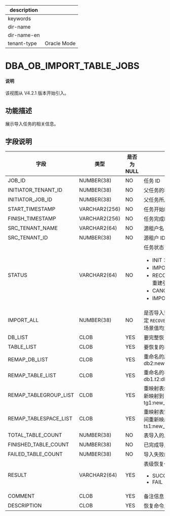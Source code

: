 |description||
|---|---|
|keywords||
|dir-name||
|dir-name-en||
|tenant-type|Oracle Mode|

# DBA_OB_IMPORT_TABLE_JOBS

<main id="notice" type='explain'>
  <h4>说明</h4>
  <p>该视图从 V4.2.1 版本开始引入。</p>
</main>

## 功能描述

展示导入任务的相关信息。

## 字段说明

| **字段** | **类型** | **是否为 NULL** | **描述** |
| --- | --- | --- | --- |
| JOB_ID | NUMBER(38) | NO | 任务 ID |
| INITIATOR_TENANT_ID | NUMBER(38) | NO | 父任务的租户 ID |
| INITIATOR_JOB_ID | NUMBER(38) | NO | 父任务所属的 JOB ID |
| START_TIMESTAMP | VARCHAR2(256) | NO | 任务开始时租户当前时间 |
| FINISH_TIMESTAMP | VARCHAR2(256) | NO | 任务完成时租户当前时间 |
| SRC_TENANT_NAME | VARCHAR2(64) | NO | 源租户名 |
| SRC_TENANT_ID | NUMBER(38) | NO | 源租户 ID |
| STATUS | VARCHAR2(64) | NO | 任务状态，包含：<ul><li> INIT：任务初始化状态 </li><li>IMPORT_TABLE：导入表 </li><li>RECONSTRUCT_REF_CONSTRAINT：重建引用约束  </li><li>CANCELING：取消  </li><li>IMPORT_FINISH： 导入结束  </li></ul> |
| IMPORT_ALL | NUMBER(38) | NO | 是否导入整个租户下所有的表。仅当用户指定 `RECOVER TABLE *.*` 时，该值为 1， 其他场景值均为 0 |
| DB_LIST | CLOB | YES | 要完整恢复的库 |
| TABLE_LIST | CLOB | YES | 要恢复的表 |
| REMAP_DB_LIST | CLOB | YES | 重命名的库。格式如下：db1:new_db1, db2:newdb2 |
| REMAP_TABLE_LIST | CLOB | YES | 重命名的表。格式如下：db1.t1:new_t1, db1.t2:db2.new_t2 |
| REMAP_TABLEGROUP_LIST | CLOB | YES | 重映射表组的列表，可以将表从原始表组重新映射到目标表组。格式如下：tg1:new_tg1, tg2:new_tg2 |
| REMAP_TABLESPACE_LIST | CLOB | YES | 重映射表空间的列表，可以将表从原始表空间重新映射到目标表空间。格式如下：ts1:new_ts1, ts2:new_ts2 |
| TOTAL_TABLE_COUNT | NUMBER(38) | NO | 表导入的总表数 |
| FINISHED_TABLE_COUNT | NUMBER(38) | NO | 已完成导入的表数 |
| FAILED_TABLE_COUNT | NUMBER(38) | NO | 导入失败的表数 |
| RESULT | VARCHAR2(64) | YES | 表级恢复任务的结果：<ul><li>SUCCESS  </li><li>FAIL </li></ul> |
| COMMENT | CLOB | YES | 备注信息 |
| DESCRIPTION | CLOB | YES | 恢复命令里指定的 DESCRIPTION 信息 |
